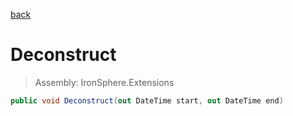 ﻿

[back](/IronSphere.Extensions/types/DateTimeSpan)

# Deconstruct

> Assembly: IronSphere.Extensions

```csharp
public void Deconstruct(out DateTime start, out DateTime end)
```



 